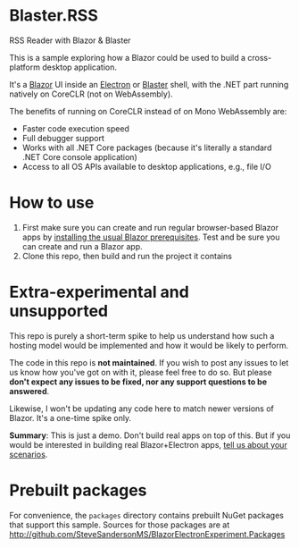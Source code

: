 # Blaster.RSS
RSS Reader with Blazor &amp; Blaster

This is a sample exploring how a Blazor could be used to build a cross-platform desktop application.

It's a [Blazor](https://github.com/aspnet/blazor) UI inside an [Electron](https://electronjs.org/) or [Blaster](https://github.com/biohazard999/Blaster) shell, with the .NET part running natively
on CoreCLR (not on WebAssembly).

The benefits of running on CoreCLR instead of on Mono WebAssembly are:

* Faster code execution speed
* Full debugger support
* Works with all .NET Core packages (because it's literally a standard .NET Core console application)
* Access to all OS APIs available to desktop applications, e.g., file I/O

# How to use

1. First make sure you can create and run regular browser-based Blazor apps by [installing the usual Blazor prerequisites](https://blazor.net/docs/get-started.html). Test and be sure you can create and run a Blazor app.
1. Clone this repo, then build and run the project it contains

# Extra-experimental and unsupported

This repo is purely a short-term spike to help us understand how such a hosting model would
be implemented and how it would be likely to perform.

The code in this repo is **not maintained**. If you wish to post any issues to let us know
how you've got on with it, please feel free to do so. But please **don't expect any issues to be
fixed, nor any support questions to be answered**.

Likewise, I won't be updating any code here to match newer versions of Blazor. It's a one-time spike only.

**Summary**: This is just a demo. Don't build real apps on top of this. But if you would be interested in building real Blazor+Electron apps, [tell us about your scenarios](https://github.com/aspnet/Blazor/issues/74).

# Prebuilt packages

For convenience, the `packages` directory contains prebuilt NuGet packages that support this sample. Sources for those packages are at http://github.com/SteveSandersonMS/BlazorElectronExperiment.Packages